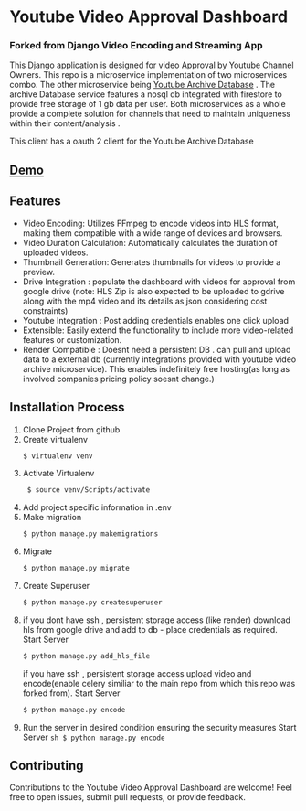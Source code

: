 # Youtube Video Approval Dashboard

### Forked from Django Video Encoding and Streaming App

This Django application is designed for video Approval by Youtube Channel Owners. This repo is a microservice implementation of two microservices combo. The other microservice being [Youtube Archive Database](https://github.com/sriram-r-b/Youtube-video-archive) . The archive Database service features a nosql db integrated with firestore to provide free storage of 1 gb data per user. Both microservices as a whole provide a complete solution for channels that need to maintain uniqueness within their content/analysis .

This client has a oauth 2 client for the Youtube Archive Database

## [Demo](https://dashboard-private.onrender.com/) 

##  Features

-   Video Encoding: Utilizes FFmpeg to encode videos into HLS format, making them compatible with a wide range of devices and browsers.
-   Video Duration Calculation: Automatically calculates the duration of uploaded videos.
-   Thumbnail Generation: Generates thumbnails for videos to provide a preview.
-   Drive Integration : populate the dashboard with videos for approval from google drive (note: HLS Zip is also expected to be uploaded to gdrive along with the mp4 video and its details as json considering cost constraints)
-   Youtube Integration : Post adding credentials enables one click upload
-   Extensible: Easily extend the functionality to include more video-related features or customization.
-   Render Compatible : Doesnt need a persistent DB . can pull and upload data to a external db (currently integrations provided with youtube video archive microservice).
This enables indefinitely free hosting(as long as involved companies pricing policy soesnt change.) 

## Installation Process
1. Clone Project from github 
2. Create virtualenv
      ```sh
    $ virtualenv venv
    ```
3. Activate Virtualenv
   ```sh
    $ source venv/Scripts/activate
    ```
4. Add project specific information in .env
5. Make migration
    ```sh
    $ python manage.py makemigrations
    ```
6. Migrate
    ```sh
    $ python manage.py migrate
    ```
7. Create Superuser
    ```sh
    $ python manage.py createsuperuser
    ```
8. if you dont have  ssh , persistent storage access (like render) download hls from google drive and add to db - place credentials as required.
Start Server
    ```sh
    $ python manage.py add_hls_file
    ```
    if you  have  ssh , persistent storage access upload video and encode(enable celery similiar to the main repo from which this repo was forked from).
Start Server
    ```sh
    $ python manage.py encode
    ```
9.   Run the server in desired condition ensuring the security measures
Start Server
    ```sh
    $ python manage.py encode
    ```
    
 ## Contributing

Contributions to the Youtube Video Approval Dashboard are welcome! Feel free to open issues, submit pull requests, or provide feedback.


